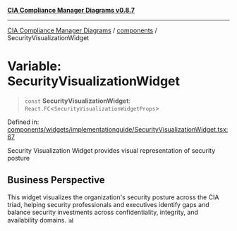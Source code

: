 [**CIA Compliance Manager Diagrams v0.8.7**](../../README.md)

***

[CIA Compliance Manager Diagrams](../../modules.md) / [components](../README.md) / SecurityVisualizationWidget

# Variable: SecurityVisualizationWidget

> `const` **SecurityVisualizationWidget**: `React.FC`\<`SecurityVisualizationWidgetProps`\>

Defined in: [components/widgets/implementationguide/SecurityVisualizationWidget.tsx:67](https://github.com/Hack23/cia-compliance-manager/blob/c1b03266cad85c2f58531e3fd0aea147fa649ae0/src/components/widgets/implementationguide/SecurityVisualizationWidget.tsx#L67)

Security Visualization Widget provides visual representation of security posture

## Business Perspective

This widget visualizes the organization's security posture across the CIA triad,
helping security professionals and executives identify gaps and balance security
investments across confidentiality, integrity, and availability domains. 📊
